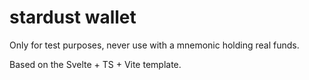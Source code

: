 # stardust wallet

Only for test purposes, never use with a mnemonic holding real funds.

Based on the Svelte + TS + Vite template.
